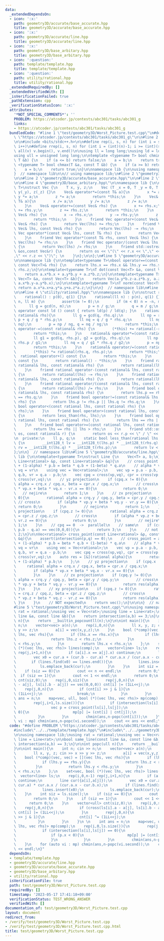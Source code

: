 ```yaml
---
data:
  _extendedDependsOn:
  - icon: ':x:'
    path: geometry3D/accurate/base_accurate.hpp
    title: geometry3D/accurate/base_accurate.hpp
  - icon: ':x:'
    path: geometry3D/accurate/line.hpp
    title: geometry3D/accurate/line.hpp
  - icon: ':x:'
    path: geometry3D/base_arbitary.hpp
    title: geometry3D/base_arbitary.hpp
  - icon: ':question:'
    path: template/template.hpp
    title: template/template.hpp
  - icon: ':question:'
    path: utility/rational.hpp
    title: utility/rational.hpp
  _extendedRequiredBy: []
  _extendedVerifiedWith: []
  _isVerificationFailed: true
  _pathExtension: cpp
  _verificationStatusIcon: ':x:'
  attributes:
    '*NOT_SPECIAL_COMMENTS*': ''
    PROBLEM: https://atcoder.jp/contests/abc301/tasks/abc301_g
    links:
    - https://atcoder.jp/contests/abc301/tasks/abc301_g
  bundledCode: "#line 1 \"test/geometry3D/Worst_Picture.test.cpp\"\n#define PROBLEM\
    \ \"https://atcoder.jp/contests/abc301/tasks/abc301_g\"\n\n#line 2 \"template/template.hpp\"\
    \n\n#include <bits/stdc++.h>\n\n#define rep(i, s, n) for (int i = s; i < (int)(n);\
    \ i++)\n#define rrep(i, s, n) for (int i = (int)(n)-1; i >= (int)(s); i--)\n#define\
    \ all(v) v.begin(), v.end()\n\nusing ll = long long;\nusing ld = long double;\n\
    using ull = unsigned long long;\n\ntemplate <typename T> bool chmin(T &a, const\
    \ T &b) {\n    if (a <= b) return false;\n    a = b;\n    return true;\n}\ntemplate\
    \ <typename T> bool chmax(T &a, const T &b) {\n    if (a >= b) return false;\n\
    \    a = b;\n    return true;\n}\n\nnamespace lib {\n\nusing namespace std;\n\n\
    }  // namespace lib\n\n// using namespace lib;\n#line 2 \"geometry3D/accurate/line.hpp\"\
    \n\n#line 2 \"geometry3D/accurate/base_accurate.hpp\"\n\n#line 2 \"geometry3D/base_arbitary.hpp\"\
    \n\n#line 4 \"geometry3D/base_arbitary.hpp\"\n\nnamespace lib {\n\ntemplate<typename\
    \ T>\nstruct Vec {\n    T x, y, z;\n    Vec (T _x = 0, T _y = 0, T _z = 0) : x(_x),\
    \ y(_y), z(_z) {}\n    Vec& operator*=(const T& a){\n        x *= a;\n       \
    \ y *= a;\n        z *= a;\n        return *this;\n    }\n    Vec& operator/=(const\
    \ T& a){\n        x /= a;\n        y /= a;\n        z /= a;\n        return *this;\n\
    \    }\n    Vec& operator+=(const Vec& rhs) {\n        x += rhs.x;\n        y\
    \ += rhs.y;\n        z += rhs.z;\n        return *this;\n    }\n    Vec& operator-=(const\
    \ Vec& rhs) {\n        x -= rhs.x;\n        y -= rhs.y;\n        z -= rhs.z;\n\
    \        return *this;\n    }\n    friend Vec operator+(const Vec& lhs, const\
    \ Vec& rhs) {\n        return Vec(lhs) += rhs;\n    }\n    friend Vec operator-(const\
    \ Vec& lhs, const Vec& rhs) {\n        return Vec(lhs) -= rhs;\n    }\n    friend\
    \ Vec operator*(const Vec& lhs, const T& rhs) {\n        return Vec(lhs) *= rhs;\n\
    \    }\n    friend Vec operator*(const T& rhs, const Vec& lhs) {\n        return\
    \ Vec(lhs) *= rhs;\n    }\n    friend Vec operator/(const Vec& lhs, const T& rhs)\
    \ {\n        return Vec(lhs) /= rhs;\n    }\n    friend std::ostream &operator<<(std::ostream\
    \ &os,const Vec&r) {\n        return os << \"(\" << r.x << \",\" << r.y << \"\
    ,\" << r.z << \")\"; \n    }\n};\n\n};\n#line 5 \"geometry3D/accurate/base_accurate.hpp\"\
    \n\nnamespace lib {\n\ntemplate<typename T>\nbool operator==(const Vec<T>& lhs,\
    \ const Vec<T>& rhs) {\n    return lhs.x == rhs.x && lhs.y == rhs.y && lhs.z ==\
    \ rhs.z;\n}\n\ntemplate<typename T>\nT dot(const Vec<T> &a, const Vec<T> &b){\n\
    \    return a.x*b.x + a.y*b.y + a.z*b.z;\n}\n\ntemplate<typename T>\nVec<T> cross(const\
    \ Vec<T> &a, const Vec<T> &b){\n    return Vec(a.y*b.z-a.z*b.y, a.z*b.x-a.x*b.z,\
    \ a.x*b.y-a.y*b.x);\n}\n\ntemplate<typename T>\nT norm(const Vec<T> &a){\n   \
    \ return a.x*a.x+a.y*a.y+a.z*a.z;\n}\n\n}  // namespace lib\n#line 2 \"utility/rational.hpp\"\
    \n\n#line 4 \"utility/rational.hpp\"\n\nnamespace lib {\n\nstruct rational {\n\
    \    rational() : p(0), q(1) {}\n    rational(ll n) : p(n), q(1) {}\n    rational(ll\
    \ n, ll m) {\n        assert(m != 0);\n        if (m < 0) n = -n, m = -m;\n  \
    \      ll g = gcd(n, m);\n        p = n / g;\n        q = m / g;\n    }\n    explicit\
    \ operator const ld () const { return ld(p) / ld(q); }\n    rational& operator+=(const\
    \ rational& rhs){\n        ll g = gcd(q, rhs.q);\n        ll np = rhs.q / g *\
    \ p + q / g * rhs.p;\n        ll nq = q / g * rhs.q;\n        ll ng = gcd(np,\
    \ nq);\n        p = np / ng, q = nq / ng;\n        return *this;\n    }\n    rational&\
    \ operator-=(const rational& rhs) {\n        (*this) += rational(-rhs.p, rhs.q);\n\
    \        return *this;\n    }\n    rational& operator*=(const rational& rhs) {\n\
    \        ll g1 = gcd(q, rhs.p), g2 = gcd(p, rhs.q);\n        ll np = p / g2 *\
    \ rhs.p / g1;\n        ll nq = q / g1 * rhs.q / g2;\n        p = np, q = nq;\n\
    \        return *this;\n    }\n    rational& operator/=(const rational& rhs) {\n\
    \        (*this) *= rational(rhs.q, rhs.p);\n        return *this;\n    }\n  \
    \  rational operator+() const {\n        return *this;\n    }\n    rational operator-()\
    \ const {\n        return rational() - *this;\n    }\n    friend rational operator+(const\
    \ rational& lhs, const rational& rhs) {\n        return rational(lhs) += rhs;\n\
    \    }\n    friend rational operator-(const rational& lhs, const rational& rhs)\
    \ {\n        return rational(lhs) -= rhs;\n    }\n    friend rational operator*(const\
    \ rational& lhs, const rational& rhs) {\n        return rational(lhs) *= rhs;\n\
    \    }\n    friend rational operator/(const rational& lhs, const rational& rhs)\
    \ {\n        return rational(lhs) /= rhs;\n    }\n    friend bool operator==(const\
    \ rational& lhs, const rational& rhs) {\n        return lhs.p == rhs.p && lhs.q\
    \ == rhs.q;\n    }\n    friend bool operator!=(const rational& lhs, const rational&\
    \ rhs) {\n        return lhs.p != rhs.p || lhs.q != rhs.q;\n    }\n    friend\
    \ bool operator<(const rational lhs, const rational rhs) {\n        return less_than(lhs,\
    \ rhs);\n    }\n    friend bool operator>(const rational lhs, const rational rhs)\
    \ {\n        return less_than(rhs, lhs);\n    }\n    friend bool operator<=(const\
    \ rational lhs, const rational rhs) {\n        return lhs == rhs || lhs < rhs;\n\
    \    }\n    friend bool operator>=(const rational lhs, const rational rhs) {\n\
    \        return lhs == rhs || lhs > rhs;\n    }\n    friend std::ostream& operator<<(std::ostream&\
    \ os, const rational& r) {\n        return os << r.p << \" / \" << r.q;\n    }\n\
    \n  private:\n    ll p, q;\n    static bool less_than(rational lhs, rational rhs)\
    \ {\n        __int128_t lv = __int128_t(lhs.p) * __int128_t(rhs.q);\n        __int128_t\
    \ rv = __int128_t(lhs.q) * __int128_t(rhs.p);\n        return lv < rv;\n    }\n\
    };\n\n}  // namespace lib\n#line 5 \"geometry3D/accurate/line.hpp\"\n\nnamespace\
    \ lib {\n\ntemplate<typename T>\nstruct Line {\n    Vec<T> a, b;\n};\n\nint intersection(const\
    \ Line<rational> &p, const Line<rational> &q){\n    // cross_point = alpha * p.a\
    \ + (1-alpha) * p.b = beta * q.b + (1-beta) * q.a\n    // alpha * vp + beta *\
    \ vq = vr\n    using vec = Vec<rational>;\n    vec vp = p.a - p.b, vq = q.a -\
    \ q.b, vr = q.a - p.b;\n    vec cpq = cross(vp,vq), cpr = cross(vp,vr), crq =\
    \ cross(vr,vq);\n    // yz projection\n    if (cpq.x != 0){\n        rational\
    \ alpha = crq.x / cpq.x, beta = cpr.x / cpq.x;\n        // cross\n        if (alpha\
    \ * vp.x + beta * vq.x - vr.x == 0){\n            return 0;\n        }\n     \
    \   // nejire\n        return 1;\n    }\n    // zx projection\n    if (cpq.y !=\
    \ 0){\n        rational alpha = crq.y / cpq.y, beta = cpr.y / cpq.y;\n       \
    \ // cross\n        if (alpha * vp.y + beta * vq.y - vr.y == 0){\n           \
    \ return 0;\n        }\n        // nejire\n        return 1;\n    }\n    // xy\
    \ projection\n    if (cpq.z != 0){\n        rational alpha = crq.z / cpq.z, beta\
    \ = cpr.z / cpq.z;\n        // cross\n        if (alpha * vp.z + beta * vq.z -\
    \ vr.z == 0){\n            return 0;\n        }\n        // nejire\n        return\
    \ 1;\n    }\n    // cpq == 0  ->  parallel\n    // same\n    if (cross(p.a - q.a,\
    \ p.b - q.a) == vec(0,0,0)){\n        return 3;\n    }\n    // not same\n    return\
    \ 2;\n}\n\nVec<rational> cross_point(const Line<rational> &p, const Line<rational>\
    \ &q){\n    assert(intersection(p,q) == 0);\n    // cross_point = alpha * p.a\
    \ + (1-alpha) * p.b = beta * q.b + (1-beta) * q.a\n    // alpha * vp + beta *\
    \ vq = vr\n    using vec = Vec<rational>;\n    vec vp = p.a - p.b, vq = q.a -\
    \ q.b, vr = q.a - p.b;\n    vec cpq = cross(vp,vq), cpr = cross(vp,vr), crq =\
    \ cross(vr,vq);\n    auto res = [&](rational alpha){\n        return alpha * p.a\
    \ + (1-alpha) * p.b;\n    };\n    // yz projection\n    if (cpq.x != 0){\n   \
    \     rational alpha = crq.x / cpq.x, beta = cpr.x / cpq.x;\n        // cross\n\
    \        if (alpha * vp.x + beta * vq.x - vr.x == 0){\n            return res(alpha);\n\
    \        }\n    }\n    // zx projection\n    if (cpq.y != 0){\n        rational\
    \ alpha = crq.y / cpq.y, beta = cpr.y / cpq.y;\n        // cross\n        if (alpha\
    \ * vp.y + beta * vq.y - vr.y == 0){\n            return res(alpha);\n       \
    \ }\n    }\n    // xy projection\n    if (cpq.z != 0){\n        rational alpha\
    \ = crq.z / cpq.z, beta = cpr.z / cpq.z;\n        // cross\n        if (alpha\
    \ * vp.z + beta * vq.z - vr.z == 0){\n            return res(alpha);\n       \
    \ }\n    }\n    // NOT expected\n    return vec();\n}\n\n\n}  // namespace lib\n\
    #line 5 \"test/geometry3D/Worst_Picture.test.cpp\"\n\nusing namespace lib;\nusing\
    \ rat = rational;\nusing vec = Vec<rat>;\nusing line = Line<rat>;\n\nbool same_line(const\
    \ line &a, const line &b){\n    return intersection(a,b) == 3;\n}\n\nint popc(ull\
    \ n){\n    return __builtin_popcountll(n);\n}\n\nint main(){\n    int n; cin >>\
    \ n;\n    vector<vec> a(n);\n    rep(i,0,n){\n        ll x, y, z; cin >> x >>\
    \ y >> z;\n        a[i] = vec(x,y,z);\n    }\n    bool (*comp)(vec, vec) = [](vec\
    \ lhs, vec rhs){\n        if (lhs.x == rhs.x){\n            if (lhs.y == rhs.y){\n\
    \                return lhs.z < rhs.z;\n            }\n            return lhs.y\
    \ < rhs.y;\n        }\n        return lhs.x < rhs.x;\n    };\n    set<vec, bool\
    \ (*)(vec lhs, vec rhs)> lines(comp);\n    vector<line> ls;\n    rep(i,0,n-1)\
    \ rep(j,i+1,n){\n        if (a[i].x == a[j].x) continue;\n        line cur({a[i],a[j]});\n\
    \        vec x0 = cur.a + (cur.b - cur.a) * cur.a.x / (cur.a.x - cur.b.x);\n \
    \       if (lines.find(x0) == lines.end()){\n            lines.insert(x0);\n \
    \           ls.emplace_back(cur);\n        }\n    }\n    int siz = ls.size();\n\
    \    if (siz == 0){\n        cout << n << endl;\n        return 0;\n    }\n  \
    \  if (siz == 1){\n        cout << 1 << endl;\n        return 0;\n    }\n    vector<ull>\
    \ cnt(siz,0);\n    rep(i,0,siz){\n        rep(j,0,n){\n            if (cross(ls[i].a\
    \ - a[j], ls[i].b - a[j]) == vec(0,0,0)) cnt[i] |= (1LL<<j);\n        }\n    \
    \    rep(j,0,n){\n            if (cnt[i] >> j & 1){\n                cnt[i] ^=\
    \ (1LL<<j);\n                break;\n            }\n        }\n    }\n \n    int\
    \ ans = n;\n    map<vec, ull, bool (*)(vec lhs, vec rhs)> mp(comp);\n    rep(i,0,ls.size()){\n\
    \        rep(j,i+1,ls.size()){\n            if (intersection(ls[i],ls[j]) == 0){\n\
    \                vec p = cross_point(ls[i],ls[j]);\n                if (p.x <\
    \ 0){\n                    mp[p] |= (cnt[i] | cnt[j]);\n                }\n  \
    \          }\n        }\n        chmin(ans,n-popc(cnt[i]));\n    }\n    for (auto\
    \ vi : mp) chmin(ans,n-popc(vi.second));\n    cout << ans << endl;\n}\n"
  code: "#define PROBLEM \"https://atcoder.jp/contests/abc301/tasks/abc301_g\"\n\n\
    #include\"../../template/template.hpp\"\n#include\"../../geometry3D/accurate/line.hpp\"\
    \n\nusing namespace lib;\nusing rat = rational;\nusing vec = Vec<rat>;\nusing\
    \ line = Line<rat>;\n\nbool same_line(const line &a, const line &b){\n    return\
    \ intersection(a,b) == 3;\n}\n\nint popc(ull n){\n    return __builtin_popcountll(n);\n\
    }\n\nint main(){\n    int n; cin >> n;\n    vector<vec> a(n);\n    rep(i,0,n){\n\
    \        ll x, y, z; cin >> x >> y >> z;\n        a[i] = vec(x,y,z);\n    }\n\
    \    bool (*comp)(vec, vec) = [](vec lhs, vec rhs){\n        if (lhs.x == rhs.x){\n\
    \            if (lhs.y == rhs.y){\n                return lhs.z < rhs.z;\n   \
    \         }\n            return lhs.y < rhs.y;\n        }\n        return lhs.x\
    \ < rhs.x;\n    };\n    set<vec, bool (*)(vec lhs, vec rhs)> lines(comp);\n  \
    \  vector<line> ls;\n    rep(i,0,n-1) rep(j,i+1,n){\n        if (a[i].x == a[j].x)\
    \ continue;\n        line cur({a[i],a[j]});\n        vec x0 = cur.a + (cur.b -\
    \ cur.a) * cur.a.x / (cur.a.x - cur.b.x);\n        if (lines.find(x0) == lines.end()){\n\
    \            lines.insert(x0);\n            ls.emplace_back(cur);\n        }\n\
    \    }\n    int siz = ls.size();\n    if (siz == 0){\n        cout << n << endl;\n\
    \        return 0;\n    }\n    if (siz == 1){\n        cout << 1 << endl;\n  \
    \      return 0;\n    }\n    vector<ull> cnt(siz,0);\n    rep(i,0,siz){\n    \
    \    rep(j,0,n){\n            if (cross(ls[i].a - a[j], ls[i].b - a[j]) == vec(0,0,0))\
    \ cnt[i] |= (1LL<<j);\n        }\n        rep(j,0,n){\n            if (cnt[i]\
    \ >> j & 1){\n                cnt[i] ^= (1LL<<j);\n                break;\n  \
    \          }\n        }\n    }\n \n    int ans = n;\n    map<vec, ull, bool (*)(vec\
    \ lhs, vec rhs)> mp(comp);\n    rep(i,0,ls.size()){\n        rep(j,i+1,ls.size()){\n\
    \            if (intersection(ls[i],ls[j]) == 0){\n                vec p = cross_point(ls[i],ls[j]);\n\
    \                if (p.x < 0){\n                    mp[p] |= (cnt[i] | cnt[j]);\n\
    \                }\n            }\n        }\n        chmin(ans,n-popc(cnt[i]));\n\
    \    }\n    for (auto vi : mp) chmin(ans,n-popc(vi.second));\n    cout << ans\
    \ << endl;\n}"
  dependsOn:
  - template/template.hpp
  - geometry3D/accurate/line.hpp
  - geometry3D/accurate/base_accurate.hpp
  - geometry3D/base_arbitary.hpp
  - utility/rational.hpp
  isVerificationFile: true
  path: test/geometry3D/Worst_Picture.test.cpp
  requiredBy: []
  timestamp: '2023-05-17 17:41:18+09:00'
  verificationStatus: TEST_WRONG_ANSWER
  verifiedWith: []
documentation_of: test/geometry3D/Worst_Picture.test.cpp
layout: document
redirect_from:
- /verify/test/geometry3D/Worst_Picture.test.cpp
- /verify/test/geometry3D/Worst_Picture.test.cpp.html
title: test/geometry3D/Worst_Picture.test.cpp
---
```

